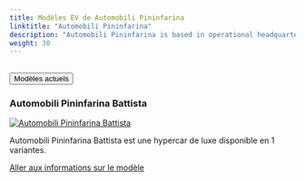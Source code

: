 ```yaml
---
title: Modèles EV de Automobili Pininfarina
linktitle: "Automobili Pininfarina"
description: "Automobili Pininfarina is based in operational headquarters in Munich, Germany, with a team of experienced automotive executives from luxury and premium car brands."
weight: 30
---
```

<!-- markdownlint-disable MD033 -->
<!-- markdownlint-disable MD010 -->


<div class="accordion" id="accordionPanelsStayOpenExample">
    <div class="accordion-item">
        <h2 class="accordion-header">
            <button class="accordion-button" type="button" data-bs-toggle="collapse" data-bs-target="#panelsStayOpen-collapseOne" aria-expanded="true" aria-controls="panelsStayOpen-collapseOne">
                        Modèles actuels
            </button>
        </h2>
        <div id="panelsStayOpen-collapseOne" class="accordion-collapse collapse show">
            <div class="accordion-body">
    <div class="container p-3 mb-4 bg-body-tertiary rounded border">
        <h3>Automobili Pininfarina Battista</h3>
        <div class="row">
            <div class="col col-12 col-md-6">
                <a href="battista">
                    <img src="https://media.evkx.net/multimedia/models/automobili_pininfarina/battista/battista/main_1_st.jpg" class="img-fluid" alt="Automobili Pininfarina Battista" >
                </a>
            </div>
            <div class="col col-12 col-md-6"><p>
Automobili Pininfarina Battista est une hypercar de luxe disponible en 1 variantes.
</p>
	<a href="battista/" class="btn btn-outline-primary" role="button">Aller aux informations sur le modèle</a>
		</div>
	</div>
</div>
        </div>
    </div>
</div></div>
